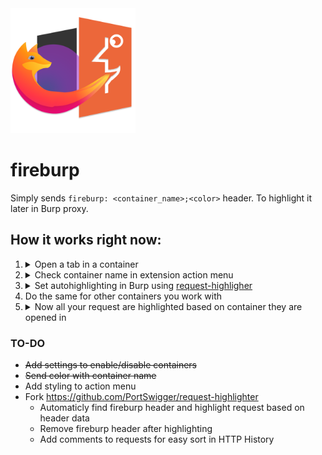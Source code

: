<img src=src/icons/fireburp.png width=200>

# fireburp

Simply sends `fireburp: <container_name>;<color>` header. To highlight it later in Burp proxy.

## How it works right now:

1) <details><summary>Open a tab in a container</summary><img src=images/README/20201203181511.png></details>
2) <details><summary>Check container name in extension action menu</summary><img src=images/README/20201203181913.png></details>
3) <details><summary>Set autohighlighting in Burp using <a href=https://github.com/PortSwigger/request-highlighter>request-highligher</a></summary><img src=images/README/20201203181716.png></details>
4) Do the same for other containers you work with
5) <details><summary>Now all your request are highlighted based on container they are opened in</summary><img src=images/README/20201203182145.png></details>

### TO-DO
- ~~Add settings to enable/disable containers~~
- ~~Send color with container name~~
- Add styling to action menu
- Fork https://github.com/PortSwigger/request-highlighter 
    - Automaticly find fireburp header and highlight request based on header data
    - Remove fireburp header after highlighting
    - Add comments to requests for easy sort in HTTP History
